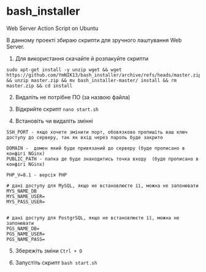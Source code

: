 # bash_installer
Web Server Action Script on Ubuntu

В данному проекті збираю скрипти для зручного лаштування Web Server.

1. Для використання скачайте й розпакуйте скрипти
```
sudo apt-get install -y unzip wget && wget https://github.com/YmNIK13/bash_installer/archive/refs/heads/master.zip && unzip master.zip && mv bash_installer-master/ install && rm master.zip && cd install
```
2. Видаліть не потрібне ПО (за назвою файла)

3. Відкрийте скрипт `nano start.sh`

4. Встановіть чи видаліть змінні

```
SSH_PORT - якщо хочете змінити порт, обовязково пропишіть ваш ключ доступу до серверу, так як вхід через пароль буде закрито

DOMAIN -  домен який буде привязаний до серверу (буде прописано в конфігі NGinx)
PUBLIC_PATH - папка де буде знаходитись точка входу  (буде прописано в конфігі NGinx)

PHP_V=8.1 - версія PHP

# дані доступу для MySQL, якщо не встановлюєте її, можна не запонювати
MYS_NAME_DB 
MYS_NAME_USER=
MYS_PASS_USER=


# дані доступу для PostgrSQL, якщо не встановлюєте її, можна не запонювати
PGS_NAME_DB=
PGS_NAME_USER=
PGS_NAME_PASS=
```
5. Збережіть зміни `Ctrl + O`

6. Запустіть скрипт `bash start.sh`
